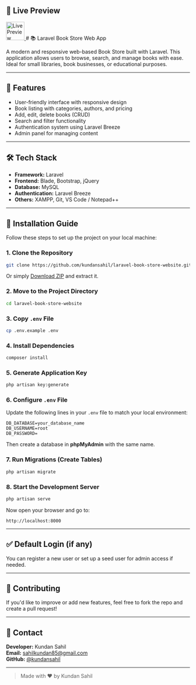 ## 🔗 Live Preview
<a href="https://your-live-link.com" target="_blank">
  <img src="https://img.shields.io/badge/Live%20Preview-8A2BE2?style=for-the-badge&logo=google-chrome&logoColor=white" alt="Live Preview" style="height:50px;">
</a>
# 📚 Laravel Book Store Web App

A modern and responsive web-based Book Store built with Laravel. This application allows users to browse, search, and manage books with ease. Ideal for small libraries, book businesses, or educational purposes.

---

## 🚀 Features

- User-friendly interface with responsive design  
- Book listing with categories, authors, and pricing  
- Add, edit, delete books (CRUD)  
- Search and filter functionality  
- Authentication system using Laravel Breeze  
- Admin panel for managing content

---

## 🛠️ Tech Stack

- **Framework:** Laravel  
- **Frontend:** Blade, Bootstrap, jQuery  
- **Database:** MySQL  
- **Authentication:** Laravel Breeze  
- **Others:** XAMPP, Git, VS Code / Notepad++

---

## 💾 Installation Guide

Follow these steps to set up the project on your local machine:

### 1. Clone the Repository

```bash
git clone https://github.com/kundansahil/laravel-book-store-website.git
```

Or simply [Download ZIP](https://github.com/kundansahil/laravel-book-store-website/archive/refs/heads/main.zip) and extract it.

### 2. Move to the Project Directory

```bash
cd laravel-book-store-website
```

### 3. Copy `.env` File

```bash
cp .env.example .env
```

### 4. Install Dependencies

```bash
composer install
```

### 5. Generate Application Key

```bash
php artisan key:generate
```

### 6. Configure `.env` File

Update the following lines in your `.env` file to match your local environment:

```env
DB_DATABASE=your_database_name
DB_USERNAME=root
DB_PASSWORD=
```

Then create a database in **phpMyAdmin** with the same name.

### 7. Run Migrations (Create Tables)

```bash
php artisan migrate
```

### 8. Start the Development Server

```bash
php artisan serve
```

Now open your browser and go to:

```
http://localhost:8000
```

---

## ✅ Default Login (if any)

You can register a new user or set up a seed user for admin access if needed.

---

## 🤝 Contributing

If you'd like to improve or add new features, feel free to fork the repo and create a pull request!

---

## 📩 Contact

**Developer:** Kundan Sahil  
**Email:** sahilkundan85@gmail.com  
**GitHub:** [@kundansahil](https://github.com/kundansahil)

---

> Made with ❤️ by Kundan Sahil